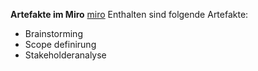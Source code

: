 **Artefakte im Miro**
[miro](https://miro.com/app/board/uXjVJyX-eOU=/)
Enthalten sind folgende Artefakte:
- Brainstorming
- Scope definirung
- Stakeholderanalyse